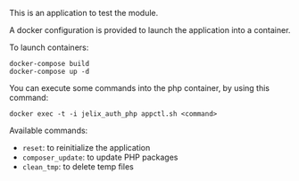This is an application to test the module.

A docker configuration is provided to launch the application into a container.

To launch containers:

```
docker-compose build
docker-compose up -d

```

You can execute some commands into the php container, by using this command:

```
docker exec -t -i jelix_auth_php appctl.sh <command>
```

Available commands:

* `reset`: to reinitialize the application 
* `composer_update`: to update PHP packages 
* `clean_tmp`: to delete temp files 
